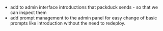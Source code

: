 - add to admin interface introductions that packduck sends - so that we can inspect them
- add prompt management to the admin panel for easy change of basic prompts like introduction without the need to redeploy.